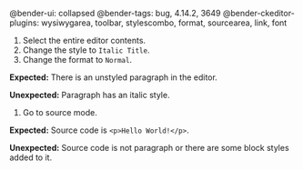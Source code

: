 @bender-ui: collapsed
@bender-tags: bug, 4.14.2, 3649
@bender-ckeditor-plugins: wysiwygarea, toolbar, stylescombo, format, sourcearea, link, font

1. Select the entire editor contents.
1. Change the style to `Italic Title`.
1. Change the format to `Normal`.

  **Expected:** There is an unstyled paragraph in the editor.

  **Unexpected:** Paragraph has an italic style.

1. Go to source mode.

  **Expected:** Source code is `<p>Hello World!</p>`.

  **Unexpected:** Source code is not paragraph or there are some block styles added to it.
